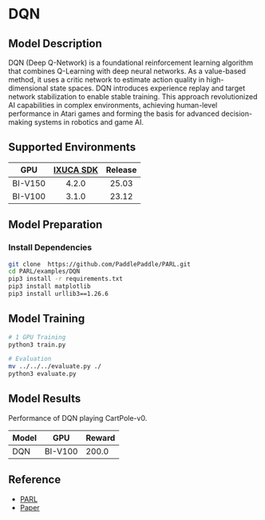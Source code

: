 # DQN

## Model Description

DQN (Deep Q-Network) is a foundational reinforcement learning algorithm that combines Q-Learning with deep neural
networks. As a value-based method, it uses a critic network to estimate action quality in high-dimensional state spaces.
DQN introduces experience replay and target network stabilization to enable stable training. This approach
revolutionized AI capabilities in complex environments, achieving human-level performance in Atari games and forming the
basis for advanced decision-making systems in robotics and game AI.

## Supported Environments

| GPU    | [IXUCA SDK](https://gitee.com/deep-spark/deepspark#%E5%A4%A9%E6%95%B0%E6%99%BA%E7%AE%97%E8%BD%AF%E4%BB%B6%E6%A0%88-ixuca) | Release |
| :----: | :----: | :----: |
| BI-V150 | 4.2.0     |  25.03  |
| BI-V100 | 3.1.0     |  23.12  |

## Model Preparation

### Install Dependencies

```bash
git clone  https://github.com/PaddlePaddle/PARL.git
cd PARL/examples/DQN
pip3 install -r requirements.txt
pip3 install matplotlib
pip3 install urllib3==1.26.6
```

## Model Training

```bash
# 1 GPU Training
python3 train.py

# Evaluation
mv ../../../evaluate.py ./
python3 evaluate.py
```

## Model Results

Performance of DQN playing CartPole-v0.

| Model | GPU     | Reward |
|-------|---------|--------|
| DQN   | BI-V100 | 200.0  |

## Reference

- [PARL](https://github.com/PaddlePaddle/PARL)
- [Paper](http://www.nature.com/nature/journal/v518/n7540/full/nature14236.html)
